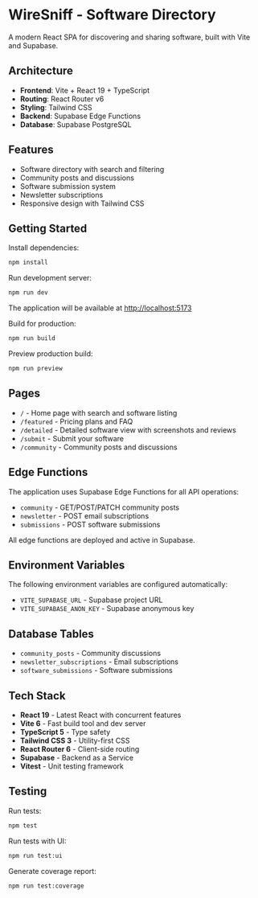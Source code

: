 # WireSniff - Software Directory

A modern React SPA for discovering and sharing software, built with Vite and Supabase.

## Architecture

- **Frontend**: Vite + React 19 + TypeScript
- **Routing**: React Router v6
- **Styling**: Tailwind CSS
- **Backend**: Supabase Edge Functions
- **Database**: Supabase PostgreSQL

## Features

- Software directory with search and filtering
- Community posts and discussions
- Software submission system
- Newsletter subscriptions
- Responsive design with Tailwind CSS

## Getting Started

Install dependencies:

```bash
npm install
```

Run development server:

```bash
npm run dev
```

The application will be available at [http://localhost:5173](http://localhost:5173)

Build for production:

```bash
npm run build
```

Preview production build:

```bash
npm run preview
```

## Pages

- `/` - Home page with search and software listing
- `/featured` - Pricing plans and FAQ
- `/detailed` - Detailed software view with screenshots and reviews
- `/submit` - Submit your software
- `/community` - Community posts and discussions

## Edge Functions

The application uses Supabase Edge Functions for all API operations:

- `community` - GET/POST/PATCH community posts
- `newsletter` - POST email subscriptions
- `submissions` - POST software submissions

All edge functions are deployed and active in Supabase.

## Environment Variables

The following environment variables are configured automatically:

- `VITE_SUPABASE_URL` - Supabase project URL
- `VITE_SUPABASE_ANON_KEY` - Supabase anonymous key

## Database Tables

- `community_posts` - Community discussions
- `newsletter_subscriptions` - Email subscriptions
- `software_submissions` - Software submissions

## Tech Stack

- **React 19** - Latest React with concurrent features
- **Vite 6** - Fast build tool and dev server
- **TypeScript 5** - Type safety
- **Tailwind CSS 3** - Utility-first CSS
- **React Router 6** - Client-side routing
- **Supabase** - Backend as a Service
- **Vitest** - Unit testing framework

## Testing

Run tests:

```bash
npm test
```

Run tests with UI:

```bash
npm run test:ui
```

Generate coverage report:

```bash
npm run test:coverage
```
